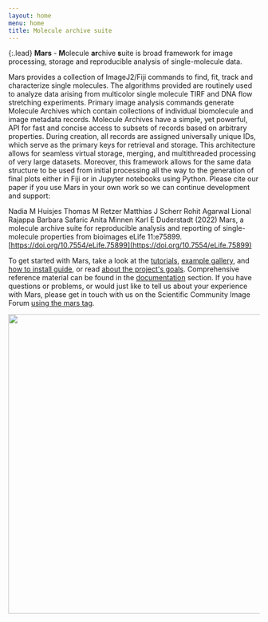 ```yaml
---
layout: home
menu: home
title: Molecule archive suite
---
```


{:.lead}
**Mars** - **M**olecule **ar**chive **s**uite is broad framework for image processing, storage and reproducible analysis of single-molecule data.

Mars provides a collection of ImageJ2/Fiji commands to find, fit, track and characterize single molecules. The algorithms provided are routinely used to analyze data arising from multicolor single molecule TIRF and DNA flow stretching experiments. Primary image analysis commands generate Molecule Archives which contain collections of individual biomolecule and image metadata records. Molecule Archives have a simple, yet powerful, API for fast and concise access to subsets of records based on arbitrary properties. During creation, all records are assigned universally unique IDs, which serve as the primary keys for retrieval and storage. This architecture allows for seamless virtual storage, merging, and multithreaded processing of very large datasets. Moreover, this framework allows for the same data structure to be used from initial processing all the way to the generation of final plots either in Fiji or in Jupyter notebooks using Python. Please cite our paper if you use Mars in your own work so we can continue development and support:

Nadia M Huisjes Thomas M Retzer Matthias J Scherr Rohit Agarwal Lional Rajappa Barbara Safaric Anita Minnen Karl E Duderstadt (2022) Mars, a molecule archive suite for reproducible analysis and reporting of single-molecule properties from bioimages eLife 11:e75899.
[https://doi.org/10.7554/eLife.75899](https://doi.org/10.7554/eLife.75899)

To get started with Mars, take a look at the [tutorials](tutorials), [example gallery](examples), and [how to install guide](install), or read [about the project's goals](about). Comprehensive reference material can be found in the [documentation](docs) section. If you have questions or problems, or would just like to tell us about your experience with Mars, please get in touch with us on the Scientific Community Image Forum [using the mars tag](https://forum.image.sc/tag/mars).

<div style="text-align: center"><img src='{{site.baseurl}}/assets/Mars_gif.gif' width="600"/></div>
